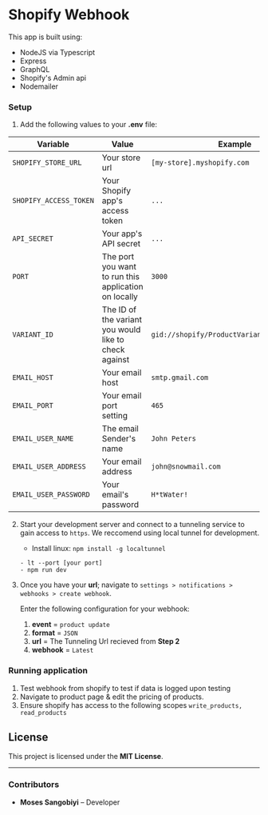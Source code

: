 # Shopify Webhook
This app is built using:
- NodeJS via Typescript
- Express
- GraphQL
- Shopify's Admin api
- Nodemailer

### Setup
1. Add the following values to your **.env** file:

| Variable               | Value                                              | Example                              |
|------------------------|----------------------------------------------------|--------------------------------------|
| `SHOPIFY_STORE_URL`     | Your store url                                     | `[my-store].myshopify.com`             |
| `SHOPIFY_ACCESS_TOKEN`  | Your Shopify app's access token                   | `...`                                |
| `API_SECRET`            | Your app's API secret                              | `...`                                |
| `PORT`                  | The port you want to run this application on locally | `3000`                               |
| `VARIANT_ID`            | The ID of the variant you would like to check against | `gid://shopify/ProductVariant/[0123456789]` |
| `EMAIL_HOST` | Your email host | `smtp.gmail.com` |
| `EMAIL_PORT` | Your email port setting | `465` |
| `EMAIL_USER_NAME` | The email Sender's name | `John Peters` |
| `EMAIL_USER_ADDRESS` | Your email address | `john@snowmail.com` |
| `EMAIL_USER_PASSWORD` | Your email's password | `H*tWater!` |

2. Start your development server and connect to a tunneling service to gain access to `https`. We reccomend using local tunnel for development.
    - Install linux: `npm install -g localtunnel`

    ```
    - lt --port [your port]
    - npm run dev
    ```

3. Once you have your **url**; navigate to `settings > notifications > webhooks > create webhook`.

    Enter the following configuration for your webhook:
    1. **event** = `product update`
    2. **format** = `JSON`
    3. **url** = The Tunneling Url recieved from **Step 2**
    4. **webhook** = `Latest`

### Running application
1. Test webhook from shopify to test if data is logged upon testing
2. Navigate to product page & edit the pricing of products.
3. Ensure shopify has access to the following scopes `write_products, read_products`

## License  
This project is licensed under the **MIT License**.

---

### **Contributors**  
- **Moses Sangobiyi** – Developer  
